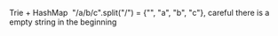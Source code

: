 Trie + HashMap
​
"/a/b/c".split("/") = {"", "a", "b", "c"}, careful there is a empty string in the beginning